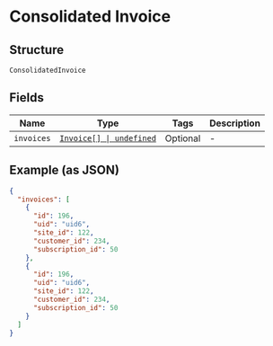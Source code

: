 
# Consolidated Invoice

## Structure

`ConsolidatedInvoice`

## Fields

| Name | Type | Tags | Description |
|  --- | --- | --- | --- |
| `invoices` | [`Invoice[] \| undefined`](../../doc/models/invoice.md) | Optional | - |

## Example (as JSON)

```json
{
  "invoices": [
    {
      "id": 196,
      "uid": "uid6",
      "site_id": 122,
      "customer_id": 234,
      "subscription_id": 50
    },
    {
      "id": 196,
      "uid": "uid6",
      "site_id": 122,
      "customer_id": 234,
      "subscription_id": 50
    }
  ]
}
```

